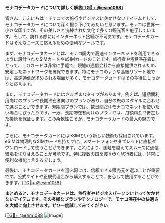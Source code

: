**モナコデータカードについて詳しく解説[[TG💪+ @esim1088](https://t.me/s/esim1088)]**

皆さん、こんにちは！モナコでの旅行やビジネスに欠かせないアイテムとして、モナコデータカードについて深く掘り下げてみたいと思います。モナコは世界一小さな国ですが、その美しさと洗練された文化で多くの観光客を魅了しています。そして、訪れる際にはインターネット接続が不可欠です。モナコデータカードはそんなニーズに応えるための便利なツールです。

まず、モナコデータカードとは、モナコ国内で高速インターネットを利用できるように設計されたSIMカードやeSIMカードのことです。旅行者や短期滞在者にとって、このカードは非常に手軽で、現地の通信会社から直接提供されるため、安定したネットワークを確保できます。特にモナコのような高級リゾート地では、高速通信が求められる場面が多く、モナコデータカードはその期待にしっかりと応えます。

また、モナコデータカードにはさまざまなタイプがあります。例えば、短期間利用向けのプランや長期滞在者向けのプランがあり、自分の旅のスタイルに合わせて選ぶことができます。短期間プランでは、数日間だけモナコでネットを使いたい場合にぴったりです。一方、長期滞在者向けのプランでは、月額料金で安定した接続を保証します。この柔軟性こそが、モナコデータカードの最大の魅力です。

さらに、モナコデータカードにはeSIMという新しい技術も採用されています。eSIMは物理的なSIMカードを持たずに、スマートフォンやタブレットに直接ダウンロードして使うことができます。これにより、国境を越えてスムーズに通信環境を切り替えることが可能です。特に複数の国を渡り歩く旅行者には、非常に便利な機能と言えるでしょう。

最後に、モナコデータカードを選ぶ際には、信頼できる販売元を選ぶことが重要です。公式サイトや正規代理店から購入することで、安心して使用することができます。[[TG💪+ @esim1088](https://t.me/s/esim1088)]

**まとめると、モナコデータカードは、旅行者やビジネスパーソンにとって欠かせないアイテムです。その多様なプランやテクノロジーで、モナコ滞在中の快適さを大幅に向上させます。ぜひ一度試してみてください！**

[[TG💪+ @esim1088](https://t.me/s/esim1088) ![Image](https://i.postimg.cc/Y0z9fWf4/image.png)]